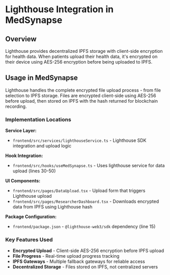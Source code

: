 # Lighthouse Integration in MedSynapse

## Overview

Lighthouse provides decentralized IPFS storage with client-side encryption for health data. When patients upload their health data, it's encrypted on their device using AES-256 encryption before being uploaded to IPFS.

## Usage in MedSynapse

Lighthouse handles the complete encrypted file upload process - from file selection to IPFS storage. Files are encrypted client-side using AES-256 before upload, then stored on IPFS with the hash returned for blockchain recording.

### Implementation Locations

**Service Layer:**
- `frontend/src/services/lighthouseService.ts` - Lighthouse SDK integration and upload logic

**Hook Integration:**
- `frontend/src/hooks/useMedSynapse.ts` - Uses lighthouse service for data upload (lines 30-50)

**UI Components:**
- `frontend/src/pages/DataUpload.tsx` - Upload form that triggers Lighthouse upload
- `frontend/src/pages/ResearcherDashboard.tsx` - Downloads encrypted data from IPFS using Lighthouse hash

**Package Configuration:**
- `frontend/package.json` - `@lighthouse-web3/sdk` dependency (line 15)

### Key Features Used

- **Encrypted Upload** - Client-side AES-256 encryption before IPFS upload
- **File Progress** - Real-time upload progress tracking
- **IPFS Gateways** - Multiple fallback gateways for reliable access
- **Decentralized Storage** - Files stored on IPFS, not centralized servers

